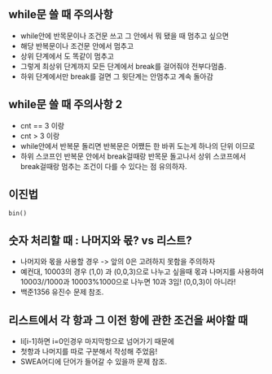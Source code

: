 ## while문 쓸 때 주의사항

- while안에 반목문이나 조건문 쓰고 그 안에서 뭐 됐을 때 멈추고 싶으면
- 해당 반복문이나 조건문 안에서 멈추고
- 상위 단계에서 도 똑같이 멈추고
- 그렇게 최상위 단계까지 모든 단계에서 break를 걸어줘야 전부다멈춤.
- 하위 단계에서만 break를 걸면 그 윗단계는 안멈추고 계속 돌아감

## while문 쓸 때 주의사항 2

- cnt == 3 이랑
- cnt > 3 이랑
- while안에서 반복문 돌리면 반복문은 어쨌든 한 바퀴 도는게 하나의 단위 이므로
- 하위 스코프인 반복문 안에서 break걸때랑 반목문 돌고나서 상위 스코프에서 break걸때랑 멈추는 조건이 다를 수 있다는 점 유의하자.

## 이진법

```
bin()
```

## 숫자 처리할 때 : 나머지와 몫? vs 리스트?

- 나머지와 몫을 사용할 경우 -> 앞의 0은 고려하지 못함을 주의하자
- 예컨대, 10003의 경우 (1,0) 과 (0,0,3)으로 나누고 싶을때 몫과 나머지를 사용하여
  10003//1000과 10003%1000으로 나누면 10과 3임! (0,0,3)이 아니라!
- 백준1356 유진수 문제 참조.

## 리스트에서 각 항과 그 이전 항에 관한 조건을 써야할 때

- li[i-1]하면 i=0인경우 마지막항으로 넘어가기 때문에
- 첫항과 나머지를 따로 구분해서 작성해 주었음!
- SWEA어디에 단어가 들어갈 수 있을까 문제 참조.
